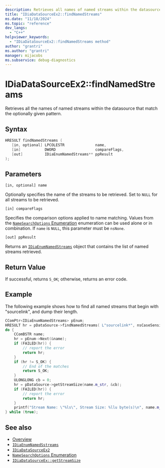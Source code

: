 ```yaml
---
description: Retrieves all names of named streams within the datasource that match the optionally given pattern.
title: "IDiaDataSourceEx2::findNamedStreams"
ms.date: "11/18/2024"
ms.topic: "reference"
dev_langs:
  - "C++"
helpviewer_keywords:
  - "IDiaDataSourceEx2::findNamedStreams method"
author: "grantri"
ms.author: "grantri"
manager: mijacobs
ms.subservice: debug-diagnostics
---
```


# IDiaDataSourceEx2::findNamedStreams

Retrieves all the names of named streams within the datasource that match the optionally given pattern.

## Syntax

```C++
HRESULT findNamedStreams ( 
   [in, optional] LPCOLESTR              name,
   [in]           DWORD                  compareFlags,
   [out]          IDiaEnumNamedStreams** ppResult
);
```

## Parameters

 `[in, optional] name`

Optionally specifies the name of the streams to be retrieved. Set to `NULL` for all streams to be retrieved.

 `[in] compareFlags`

Specifies the comparison options applied to name matching. Values from the [`NameSearchOptions` Enumeration](../../debugger/debug-interface-access/namesearchoptions.md) enumeration can be used alone or in combination. If `name` is `NULL`, this parameter must be `nsNone`.

 `[out] ppResult`

Returns an [`IDiaEnumNamedStreams`](../../debugger/debug-interface-access/idiaenumnamedstreams.md) object that contains the list of named streams retrieved.

## Return Value

 If successful, returns `S_OK`; otherwise, returns an error code.

## Example

 The following example shows how to find all named streams that begin with "sourcelink", and dump their length.

```C++
CComPtr<IDiaEnumNamedStreams> pEnum;
HRESULT hr = pDataSource->findNamedStreams( L"sourcelink*", nsCaseSensitive | nsRegularExpression, &pEnum );
do {
    CComBSTR name;
    hr = pEnum->Next(&name);
    if (FAILED(hr)) {
        // report the error
        return hr;
    }
    if (hr != S_OK) {
        // End of the matches
        return S_OK;
    }
    ULONGLONG cb = 0;
    hr = pDataSource->getStreamSize(name.m_str, &cb);
    if (FAILED(hr)) {
        // report the error
        return hr;
    }
    printf("Stream Name: \"%ls\", Stream Size: %llu byte(s)\n", name.m_str, cb);
} while (true);
```

## See also

- [Overview](../../debugger/debug-interface-access/overview-debug-interface-access-sdk.md)
- [`IDiaEnumNamedSstreams`](../../debugger/debug-interface-access/idiaenumnamedsstreams.md)
- [`IDiaDataSourceEx2`](../../debugger/debug-interface-access/idiadatasourceex2.md)
- [`NameSearchOptions` Enumeration](../../debugger/debug-interface-access/namesearchoptions.md)
- [`IDiaDataSourceEx::getStreamSize`](../../debugger/debug-interface-access/idiadatasourceex-getstreamsize.md)